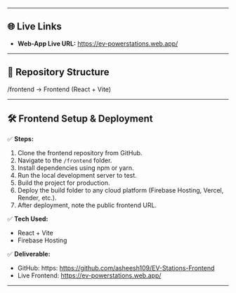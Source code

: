

---

## 🌐 Live Links

- **Web-App Live URL:** https://ev-powerstations.web.app/  


---

## 📁 Repository Structure

/frontend → Frontend (React + Vite)

---

## 🛠 Frontend Setup & Deployment

✅ **Steps:**  
1. Clone the frontend repository from GitHub.  
2. Navigate to the `/frontend` folder.  
3. Install dependencies using npm or yarn.  
4. Run the local development server to test.  
5. Build the project for production.  
6. Deploy the build folder to any cloud platform (Firebase Hosting, Vercel, Render, etc.).  
7. After deployment, note the public frontend URL.

✅ **Tech Used:**  
- React + Vite  
- Firebase Hosting  

✅ **Deliverable:**  
- GitHub: https: https://github.com/asheesh109/EV-Stations-Frontend 
- Live Frontend: https://ev-powerstations.web.app/

---



